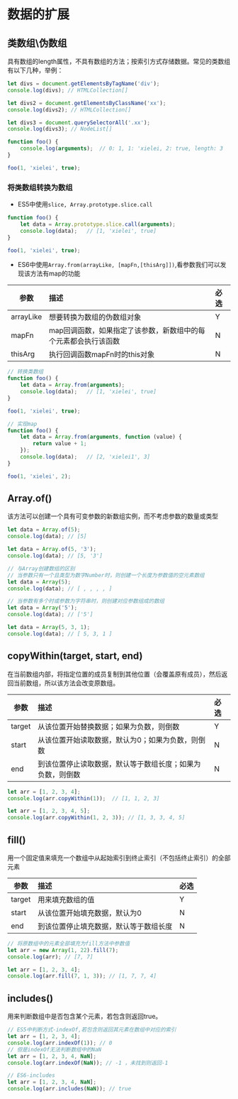 # 数据的扩展

## 类数组\伪数组

具有数组的length属性，不具有数组的方法；按索引方式存储数据。常见的类数组有以下几种，举例：

```js
let divs = document.getElementsByTagName('div');
console.log(divs); // HTMLCollection[]

let divs2 = document.getElementsByClassName('xx');
console.log(divs2); // HTMLCollection[]

let divs3 = document.querySelectorAll('.xx');
console.log(divs3); // NodeList[]

function foo() {
    console.log(arguments);  // 0: 1, 1: 'xielei, 2: true, length: 3
}

foo(1, 'xielei', true);
```

### 将类数组转换为数组

* ES5中使用`slice, Array.prototype.slice.call`
```js
function foo() {
    let data = Array.prototype.slice.call(arguments);
    console.log(data);   // [1, 'xielei', true]
}

foo(1, 'xielei', true);
```

* ES6中使用`Array.from(arrayLike, [mapFn,[thisArg]])`,看参数我们可以发现该方法有map的功能

参数|描述|必选
--|:--|:--
arrayLike|想要转换为数组的伪数组对象|Y
mapFn|map回调函数，如果指定了该参数，新数组中的每个元素都会执行该函数|N
thisArg|执行回调函数mapFn时的this对象|N

```js
// 转换类数组
function foo() {
    let data = Array.from(arguments);
    console.log(data);   // [1, 'xielei', true]
}

foo(1, 'xielei', true);

// 实现map
function foo() {
    let data = Array.from(arguments, function (value) {
        return value + 1;
    });
    console.log(data);   // [2, 'xielei1', 3]
}

foo(1, 'xielei', 2);
```
## Array.of()
该方法可以创建一个具有可变参数的新数组实例，而不考虑参数的数量或类型

```js
let data = Array.of(5);
console.log(data); // [5]

let data = Array.of(5, '3');
console.log(data); // [5, '3']

// 与Array创建数组的区别
// 当参数只有一个且类型为数字Number时，则创建一个长度为参数值的空元素数组
let data = Array(5);
console.log(data); // [ , , , , ]

// 当参数有多个时或参数为字符串时，则创建对应参数组成的数组
let data = Array('5');
console.log(data); // ['5']

let data = Array(5, 3, 1);
console.log(data); // [ 5, 3, 1 ]
```

## copyWithin(target, start, end)
在当前数组内部，将指定位置的成员复制到其他位置（会覆盖原有成员），然后返回当前数组，所以该方法会改变原数组。

参数|描述|必选
--|:--|:--
target|从该位置开始替换数据；如果为负数，则倒数|Y
start|从该位置开始读取数据，默认为0；如果为负数，则倒数|N
end|到该位置停止读取数据，默认等于数组长度；如果为负数，则倒数|N

```js
let arr = [1, 2, 3, 4];
console.log(arr.copyWithin(1));  // [1, 1, 2, 3]

let arr = [1, 2, 3, 4, 5];
console.log(arr.copyWithin(1, 2, 3)); // [1, 3, 3, 4, 5]

```

## fill()
用一个固定值来填充一个数组中从起始索引到终止索引（不包括终止索引）的全部元素

参数|描述|必选
--|:--|:--
target|用来填充数组的值|Y
start|从该位置开始填充数据，默认为0|N
end|到该位置停止填充数据，默认等于数组长度|N
```js
// 将原数组中的元素全部填充为fill方法中参数值
let arr = new Array(1, 22).fill(7);
console.log(arr); // [7, 7]

let arr = [1, 2, 3, 4];
console.log(arr.fill(7, 1, 3)); // [1, 7, 7, 4]
```


## includes()
用来判断数组中是否包含某个元素，若包含则返回true。

```js
// ES5中判断方式-indexOf,若包含则返回其元素在数组中对应的索引
let arr = [1, 2, 3, 4];
console.log(arr.indexOf(1)); // 0
// 但是indexOf无法判断数组中的NaN
let arr = [1, 2, 3, 4, NaN];
console.log(arr.indexOf(NaN)); // -1 ，未找到则返回-1

// ES6-includes
let arr = [1, 2, 3, 4, NaN];
console.log(arr.includes(NaN)); // true
